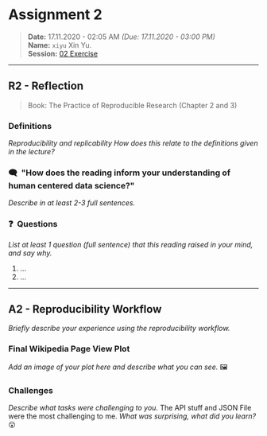 # Assignment 2
> **Date:** 17.11.2020 - 02:05 AM *(Due: 17.11.2020 - 03:00 PM)*  
> **Name:** `xiyu` Xin Yu.  
> **Session:** [02 Exercise](https://github.com/FUB-HCC/hcds-winter-2020/wiki/02_exercise)   
----

## R2 - Reflection
> Book: The Practice of Reproducible Research (Chapter 2 and 3)

### Definitions
_Reproducibility and replicability_
_How does this relate to the definitions given in the lecture?_


### 🗨️&nbsp; "How does the reading inform your understanding of human centered data science?"  
_Describe in at least 2-3 full sentences._

### ❓&nbsp; Questions
_List at least 1 question (full sentence) that this reading raised in your mind, and say why._

1. ...
1. ...

***

## A2 - Reproducibility Workflow
_Briefly describe your experience using the reproducibility workflow._

### Final Wikipedia Page View Plot
_Add an image of your plot here and describe what you can see._ 🖼️ 

### Challenges
_Describe what tasks were challenging to you._
The API stuff and JSON File were the most challenging to me.
_What was surprising, what did you learn?_ 😮 
